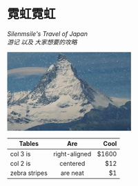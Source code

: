 # 霓虹霓虹
*Silenmsile's Travel of Japan*  
*游记 以及 大家想要的攻略*



![test](./IMG/test.JPG)  

| Tables        | Are           | Cool  |
| ------------- |:-------------:| -----:|
| col 3 is      | right-aligned | $1600 |
| col 2 is      | centered      |   $12 |
| zebra stripes | are neat      |    $1 |

